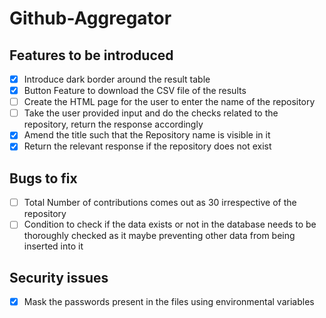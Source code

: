 # Github-Aggregator

## Features to be introduced

- [x] Introduce dark border around the result table
- [x] Button Feature to download the CSV file of the results
- [ ] Create the HTML page for the user to enter the name of the repository
- [ ] Take the user provided input and do the checks related to the repository, return the response accordingly
- [x] Amend the title such that the Repository name is visible in it
- [x] Return the relevant response if the repository does not exist

## Bugs to fix

- [ ] Total Number of contributions comes out as 30 irrespective of the repository
- [ ] Condition to check if the data exists or not in the database needs to be thoroughly checked as it maybe preventing other data from being inserted into it

## Security issues

- [x] Mask the passwords present in the files using environmental variables
